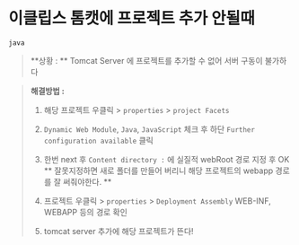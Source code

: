 # 이클립스 톰캣에 프로젝트 추가 안될때
`java`

>**상황 : **
Tomcat Server 에 프로젝트를 추가할 수 없어 서버 구동이 불가하다

> **해결방법 :**
>
>1. 해당 프로젝트 우클릭 > `properties` > `project Facets`
>
> 2. `Dynamic Web Module`, `Java`, `JavaScript` 체크 후 하단 `Further configuration available` 클릭
>
> 3. 한번 next 후 `Content directory :` 에 실질적 webRoot 경로 지정 후 OK
         ** 잘못지정하면 새로 폴더를 만들어 버리니 해당 프로젝트의 webapp 경로를  잘 써줘야한다. **
>
> 4. 프로젝트 우클릭 > `properties` > `Deployment Assembly`
         WEB-INF, WEBAPP 등의 경로 확인
>
> 5. tomcat server 추가에 해당 프로젝트가 뜬다!
> 
